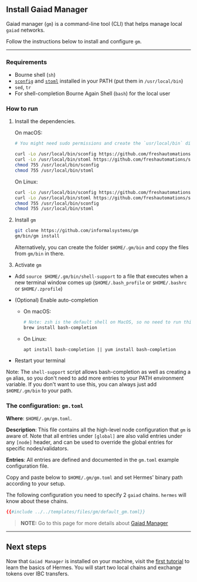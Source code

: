 ## Install Gaiad Manager

Gaiad manager (`gm`) is a command-line tool (CLI) that helps manage local `gaiad` networks. 

Follow the instructions below to install and configure `gm`.

---

### Requirements
* Bourne shell (`sh`)
* [`sconfig`](https://github.com/freshautomations/sconfig/releases) and
  [`stoml`](https://github.com/freshautomations/stoml/releases) installed in your PATH (put them in `/usr/local/bin`)
* `sed`, `tr`
* For shell-completion Bourne Again Shell (`bash`) for the local user

### How to run

1. Install the dependencies.

    On macOS:
    ```bash
    # You might need sudo permissions and create the `usr/local/bin` directory

    curl -Lo /usr/local/bin/sconfig https://github.com/freshautomations/sconfig/releases/download/v0.1.0/sconfig_darwin_amd64
    curl -Lo /usr/local/bin/stoml https://github.com/freshautomations/stoml/releases/download/v0.7.0/stoml_darwin_amd64
    chmod 755 /usr/local/bin/sconfig
    chmod 755 /usr/local/bin/stoml
    ```
    On Linux:
    ```bash
    curl -Lo /usr/local/bin/sconfig https://github.com/freshautomations/sconfig/releases/download/v0.1.0/sconfig_linux_amd64
    curl -Lo /usr/local/bin/stoml https://github.com/freshautomations/stoml/releases/download/v0.7.0/stoml_linux_amd64
    chmod 755 /usr/local/bin/sconfig
    chmod 755 /usr/local/bin/stoml
    ```

2. Install `gm`

    ```bash
    git clone https://github.com/informalsystems/gm
    gm/bin/gm install
    ```
    Alternatively, you can create the folder `$HOME/.gm/bin` and copy the files from `gm/bin` in there.

3. Activate `gm`
* Add `source $HOME/.gm/bin/shell-support` to a file that executes when a new terminal window comes up
  (`$HOME/.bash_profile` or `$HOME/.bashrc` or `$HOME/.zprofile`)
* (Optional) Enable auto-completion

    - On macOS:

        ```bash
        # Note: zsh is the default shell on MacOS, so no need to run this unless you explicitly use bash
        brew install bash-completion
        ```

    - On Linux:

        ```
        apt install bash-completion || yum install bash-completion
        ```

* Restart your terminal

Note: The `shell-support` script allows bash-completion as well as creating a `gm` alias, so you don't need to add more
entries to your PATH environment variable. If you don't want to use this, you can always just add `$HOME/.gm/bin` to
your path.

### The configuration: `gm.toml`
**Where**: `$HOME/.gm/gm.toml`.

**Description**: This file contains all the high-level node configuration that `gm` is aware of. Note that all entries under `[global]` are also valid entries under any `[node]` header, and can be used to override the global entries for specific nodes/validators.

**Entries**: All entries are defined and documented in the `gm.toml` example configuration file.

Copy and paste below to `$HOME/.gm/gm.toml` and set Hermes' binary path according to your setup.

The following configuration you need to specify 2 `gaiad` chains. `hermes` will know about these chains.

```toml
{{#include ../../templates/files/gm/default_gm.toml}}
```

> __NOTE:__ Go to this page for more details about [Gaiad Manager](https://github.com/informalsystems/gm)

---

## Next steps

Now that `Gaiad Manager` is installed on your machine, visit the [first tutorial](../local-chains/index.md) to learn the basics of Hermes. You will start two local chains and exchange tokens over IBC transfers.
